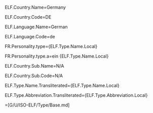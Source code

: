 ELF.Country.Name=Germany

ELF.Country.Code=DE

ELF.Language.Name=German

ELF.Language.Code=de

FR.Personality.type={ELF.Type.Name.Local}

FR.Personality.type.a=ein {ELF.Type.Name.Local}

ELF.Country.Sub.Name=N/A

ELF.Country.Sub.Code=N/A

ELF.Type.Name.Transliterated={ELF.Type.Name.Local}

ELF.Type.Abbreviation.Transliterated={ELF.Type.Abbreviation.Local}

=[G/U/ISO-ELF/Type/Base.md]